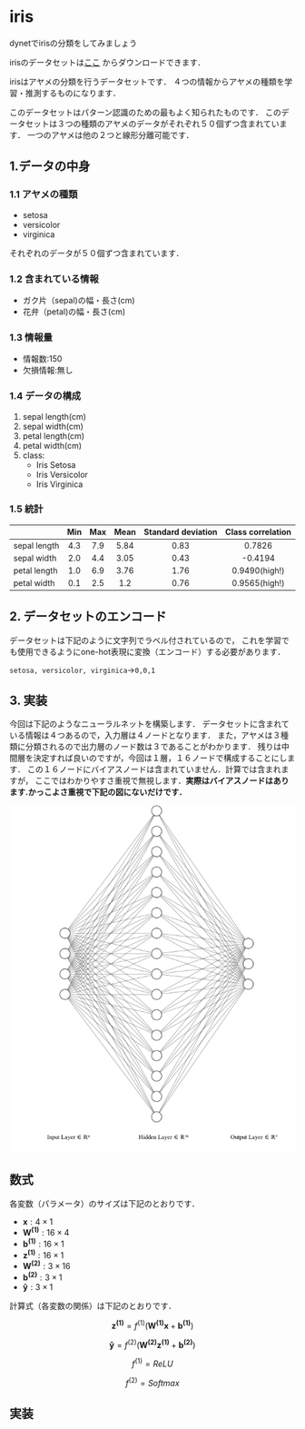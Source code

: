 # iris

dynetでirisの分類をしてみましょう

irisのデータセットは[ここ](http://archive.ics.uci.edu/ml/datasets/Iris)
からダウンロードできます．

irisはアヤメの分類を行うデータセットです．
４つの情報からアヤメの種類を学習・推測するものになります．

このデータセットはパターン認識のための最もよく知られたものです．
このデータセットは３つの種類のアヤメのデータがそれぞれ５０個ずつ含まれています．
一つのアヤメは他の２つと線形分離可能です．

## 1.データの中身

### 1.1 アヤメの種類

- setosa 
- versicolor
- virginica

それぞれのデータが５０個ずつ含まれています．

### 1.2 含まれている情報

- ガク片（sepal)の幅・長さ(cm)
- 花弁（petal)の幅・長さ(cm)

### 1.3 情報量

- 情報数:150
- 欠損情報:無し

### 1.4 データの構成

1. sepal length(cm)
2. sepal width(cm)
3. petal length(cm)
4. petal width(cm)
5. class:
	- Iris Setosa
	- Iris Versicolor
	- Iris Virginica

### 1.5 統計

| |Min|Max|Mean|Standard deviation|Class correlation|
|-|:-:|:-:|:--:|:----------------:|:---------------:|
|sepal length|4.3|7.9|5.84|0.83|0.7826|
|sepal width|2.0|4.4|3.05|0.43|-0.4194|
|petal length|1.0|6.9|3.76|1.76|0.9490(high!)|
|petal width|0.1|2.5|1.2|0.76|0.9565(high!)|

## 2. データセットのエンコード 

データセットは下記のように文字列でラベル付されているので，
これを学習でも使用できるようにone-hot表現に変換（エンコード）する必要があります．

`setosa, versicolor, virginica`->`0,0,1`

## 3. 実装

今回は下記のようなニューラルネットを構築します．
データセットに含まれている情報は４つあるので，入力層は４ノードとなります．
また，アヤメは３種類に分類されるので出力層のノード数は３であることがわかります．
残りは中間層を決定すれば良いのですが，今回は１層，１６ノードで構成することにします．
この１６ノードにバイアスノードは含まれていません．計算では含まれますが，
ここではわかりやすさ重視で無視します．**実際はバイアスノードはあります.かっこよさ重視で下記の図にないだけです．**

![image](image/iris.png)


## 数式

各変数（パラメータ）のサイズは下記のとおりです．

- $\boldsymbol{x} : 4 \times 1$
- $\boldsymbol{W^{(1)}} : 16 \times 4$
- $\boldsymbol{b^{(1)}} : 16 \times 1$
- $\boldsymbol{z^{(1)}} : 16 \times 1$
- $\boldsymbol{W^{(2)}} : 3 \times 16$
- $\boldsymbol{b^{(2)}} : 3 \times 1$
- $\boldsymbol{\hat{y}} : 3 \times 1$

計算式（各変数の関係）は下記のとおりです．

$$
\begin{equation}
\boldsymbol{z^{(1)}} = f^{(1)}(
\boldsymbol{W^{(1)}}
\boldsymbol{x}+\boldsymbol{b^{(1)}}
)
\end{equation}
$$

$$
\boldsymbol{\hat{y}} = f^{(2)}(
\boldsymbol{W^{(2)}}\boldsymbol{z^{(1)}}+\boldsymbol{b^{(2)}}
)
$$

$$
f^{(1)} = ReLU
$$

$$
f^{(2)} = Softmax
$$

## 実装
